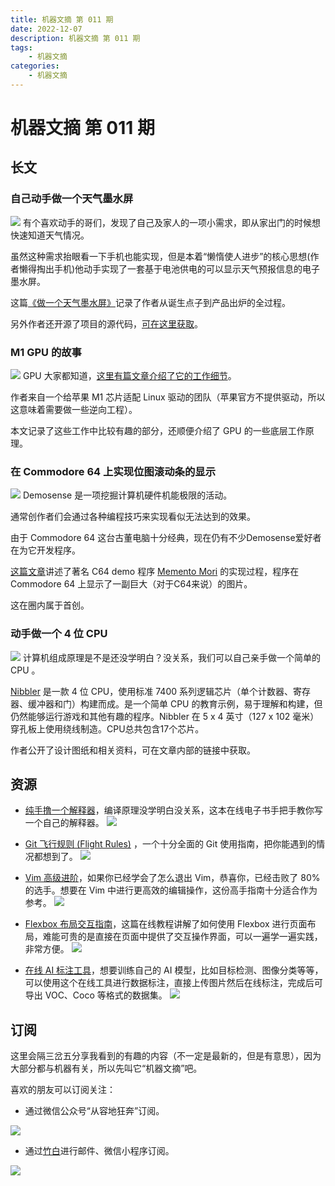 ```yaml
---
title: 机器文摘 第 011 期
date: 2022-12-07
description: 机器文摘 第 011 期
tags: 
    - 机器文摘
categories:
    - 机器文摘
---
```

# 机器文摘 第 011 期

## 长文
### 自己动手做一个天气墨水屏
![](2022-12-07-09-13-22.png)
有个喜欢动手的哥们，发现了自己及家人的一项小需求，即从家出门的时候想快速知道天气情况。

虽然这种需求抬眼看一下手机也能实现，但是本着“懒惰使人进步”的核心思想(作者懒得掏出手机)他动手实现了一套基于电池供电的可以显示天气预报信息的电子墨水屏。

这篇[《做一个天气墨水屏》](https://kimmo.blog/posts/7-building-eink-weather-display-for-our-home/)记录了作者从诞生点子到产品出炉的全过程。

另外作者还开源了项目的源代码，[可在这里获取](https://github.com/kimmobrunfeldt/eink-weather-display)。

### M1 GPU 的故事
![](2022-12-07-09-21-23.png)
GPU 大家都知道，[这里有篇文章介绍了它的工作细节](https://asahilinux.org/2022/11/tales-of-the-m1-gpu/)。

作者来自一个给苹果 M1 芯片适配 Linux 驱动的团队（苹果官方不提供驱动，所以这意味着需要做一些逆向工程）。

本文记录了这些工作中比较有趣的部分，还顺便介绍了 GPU 的一些底层工作原理。

### 在 Commodore 64 上实现位图滚动条的显示
![](2022-12-07-09-37-41.png)
Demosense 是一项挖掘计算机硬件机能极限的活动。

通常创作者们会通过各种编程技巧来实现看似无法达到的效果。

由于 Commodore 64 这台古董电脑十分经典，现在仍有不少Demosense爱好者在为它开发程序。

[这篇文章](https://www.c64demo.com/side-border-bitmap-scroller/)讲述了著名 C64 demo 程序 [Memento Mori](https://csdb.dk/release/?id=195841) 的实现过程，程序在 Commodore 64 上显示了一副巨大（对于C64来说）的图片。

这在圈内属于首创。

### 动手做一个 4 位 CPU
![](2022-12-07-09-43-28.png)
计算机组成原理是不是还没学明白？没关系，我们可以自己亲手做一个简单的 CPU 。

[Nibbler](https://www.bigmessowires.com/nibbler/) 是一款 4 位 CPU，使用标准 7400 系列逻辑芯片（单个计数器、寄存器、缓冲器和门）构建而成。是一个简单 CPU 的教育示例，易于理解和构建，但仍然能够运行游戏和其他有趣的程序。Nibbler 在 5 x 4 英寸（127 x 102 毫米）穿孔板上使用绕线制造。CPU总共包含17个芯片。

作者公开了设计图纸和相关资料，可在文章内部的链接中获取。

## 资源
- [纯手撸一个解释器](http://www.craftinginterpreters.com/)，编译原理没学明白没关系，这本在线电子书手把手教你写一个自己的解释器。
  ![](2022-12-07-09-51-28.png)

- [Git 飞行规则 (Flight Rules)](https://github.com/k88hudson/git-flight-rules/blob/master/README_zh-CN.md) ，一个十分全面的 Git 使用指南，把你能遇到的情况都想到了。
  ![](2022-12-07-09-54-49.png)

- [Vim 高级进阶](https://thevaluable.dev/vim-advanced/)，如果你已经学会了怎么退出 Vim，恭喜你，已经击败了 80% 的选手。想要在 Vim 中进行更高效的编辑操作，这份高手指南十分适合作为参考。
  ![](2022-12-07-09-57-10.png)

- [Flexbox 布局交互指南](https://www.joshwcomeau.com/css/interactive-guide-to-flexbox/)，这篇在线教程讲解了如何使用 Flexbox 进行页面布局，难能可贵的是直接在页面中提供了交互操作界面，可以一遍学一遍实践，非常方便。
  ![](2022-12-07-09-59-27.png)

- [在线 AI 标注工具](https://www.makesense.ai/)，想要训练自己的 AI 模型，比如目标检测、图像分类等等，可以使用这个在线工具进行数据标注，直接上传图片然后在线标注，完成后可导出 VOC、Coco 等格式的数据集。
  ![](2022-12-07-10-02-46.png)


## 订阅
这里会隔三岔五分享我看到的有趣的内容（不一定是最新的，但是有意思），因为大部分都与机器有关，所以先叫它“机器文摘”吧。

喜欢的朋友可以订阅关注：

- 通过微信公众号“从容地狂奔”订阅。

![](../weixin.jpg)

- 通过[竹白](https://zhubai.love/)进行邮件、微信小程序订阅。

![](../zhubai.jpg)